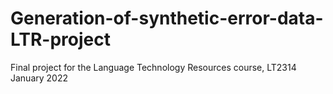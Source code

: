 # Generation-of-synthetic-error-data-LTR-project
Final project for the Language Technology Resources course, LT2314
January 2022

